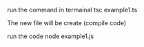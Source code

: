 run the command in termainal 
tsc example1.ts


The new file will be create (compile code)

run the code 
node example1.js
